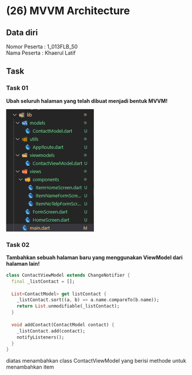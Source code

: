# (26) MVVM Architecture
## Data diri 
Nomor Peserta : 1_013FLB_50  <br />
Nama Peserta : Khaerul Latif

## Task
### Task 01
**Ubah seluruh halaman yang telah dibuat menjadi bentuk MVVM!**

![imgTask01](/26_MVVM%20Architecture/screenshots/MVVM%20Flutter.png)

### Task 02
**Tambahkan sebuah halaman baru yang menggunakan ViewModel dari halaman lain!** 
```dart
class ContactViewModel extends ChangeNotifier {
  final _listContact = [];

  List<ContactModel> get listContact {
    _listContact.sort((a, b) => a.name.compareTo(b.name));
    return List.unmodifiable(_listContact);
  }

  void addContact(ContactModel contact) {
    _listContact.add(contact);
    notifyListeners();
  }
}
```
diatas menambahkan class ContactViewModel yang berisi methode untuk menambahkan item